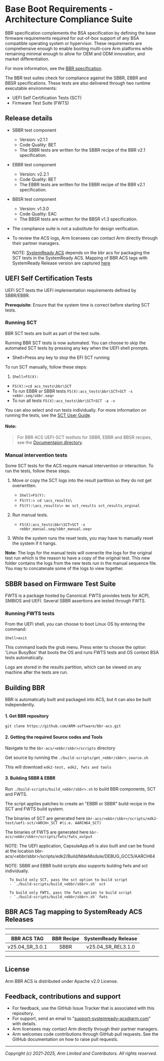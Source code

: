 # Base Boot Requirements - Architecture Compliance Suite
BBR specification complements the BSA specification by defining the base firmware requirements
required for out-of-box support of any BSA compatible operating system or hypervisor. These requirements are comprehensive enough
to enable booting multi-core Arm platforms while remaining minimal enough to allow for OEM and ODM innovation, and
market differentiation.

For more information, see the [BBR specification](https://developer.arm.com/documentation/den0044/g/?lang=en).

The BBR test suites check for compliance against the SBBR, EBBR and BBSR specifications. These tests are also delivered through two runtime executable environments:
  - UEFI Self Certification Tests (SCT)
  - Firmware Test Suite (FWTS)

## Release details
- SBBR test component
  - Version: v2.1.1
  - Code Quality: BET
  - The SBBR tests are written for the SBBR recipe of the BBR v2.1 specification.
 
- EBBR test component
  - Version: v2.2.1
  - Code Quality: BET
  - The EBBR tests are written for the EBBR recipe of the BBR v2.1 specification.
 
- BBSR test component
  - Version: v1.3.0
  - Code Quality: EAC
  - The BBSR tests are written for the BBSR v1.3 specification.

- The compliance suite is not a substitute for design verification.
- To review the ACS logs, Arm licensees can contact Arm directly through their partner managers.

  NOTE: [SystemReady ACS](https://github.com/ARM-software/arm-systemready) depends on the bbr acs for packaging the SCT tests in the SystemReady ACS.
  Mapping of BBR ACS tags with SystemReady Release version are captured [here](bbr_acs_tag_mapping_to_systemready_acs_releases)

## UEFI Self Certification Tests
UEFI SCT tests the UEFI implementation requirements defined by SBBR/EBBR.

**Prerequisite**: Ensure that the system time is correct before starting SCT tests.

### Running SCT
BBR SCT tests are built as part of the test suite. <br />

Running BBR SCT tests is now automated. You can choose to skip the automated SCT tests by pressing any key when the UEFI shell prompts.

- Shell>Press any key to stop the EFI SCT running

To run SCT manually, follow these steps:


1. `Shell>FS(X):`
- `FS(X):>cd acs_tests\bbr\SCT`
- To run EBBR or SBBR tests
 `FS(X):acs_tests\bbr\SCT>SCT -s <ebbr.seq/sbbr.seq>`
 - To run all tests
 `FS(X):acs_tests\bbr\SCT>SCT -a -v`
 

You can also select and run tests individually. For more information on running the tests, see the [SCT User Guide](http://www.uefi.org/testtools).

#### Note:

> For BBR ACS UEFI-SCT testlists for SBBR, EBBR and BBSR recipes, see the [Documentaion directory](./docs/).

### Manual intervention tests
Some SCT tests for the ACS require manual intervention or interaction.
To run the tests, follow these steps.

1. Move or copy the SCT logs into the result partition so they do not get overwritten.

	- `Shell>FS(Y):`
	- `FS(Y):> cd \acs_results\`
	- `FS(Y):\acs_results\> mv sct_results sct_results_orginal`



2. Run manual tests.

	- `FS(X):acs_tests\bbr\SCT>SCT -s <ebbr_manual.seq/sbbr_manual.seq>`
 
3. While the system runs the reset tests, you may have to manually reset the system if it hangs.

**Note:** The logs for the manual tests will overwrite the logs for the original test run which is the reason to have a copy of the original test. This new folder contains the logs from the new tests run in the manual sequence file. You may to concatenate some of the logs to view together.



## SBBR based on Firmware Test Suite
FWTS is a package hosted by Canonical. FWTS provides tests for ACPI, SMBIOS and UEFI.
Several SBBR assertions are tested through FWTS.

### Running FWTS tests

From the UEFI shell, you can choose to boot Linux OS by entering the command:

`Shell>exit`

This command loads the grub menu. Press enter to choose the option 'Linux BusyBox' that boots the OS and runs FWTS tests and OS context BSA tests automatically. <br />

Logs are stored in the results partition, which can be viewed on any machine after the tests are run.


## Building BBR
BBR is automatically built and packaged into ACS, but it can also be built independently.

#### 1.  Get BBR repository
`git clone https://github.com/ARM-software/bbr-acs.git`

#### 2. Getting the required Source codes and Tools
Navigate to the `bbr-acs/<ebbr/sbbr>/scripts` directory

Get source by running the
`./build-scripts/get_<ebbr/sbbr>_source.sh`

This will download `edk2-test, edk2, fwts and tools`

#### 3. Building SBBR & EBBR
 Run
`./build-scripts/build_<ebbr/sbbr>.sh`
to build BBR components, SCT and FWTS.

The script applies patches to create an "EBBR or SBBR" build recipe in the SCT and FWTS build system.

The binaries of SCT are generated here
    `bbr-acs/<ebbr/sbbr>/scripts/edk2-test/uefi-sct/<ARCH>_SCT #(i.e. AARCH64_SCT)`

The binaries of FWTS are generated here
    `bbr-acs/<ebbr/sbbr>/scripts/fwts/fwts_output`

NOTE: The UEFI application, CapsuleApp.efi is also built and can be found at the location bbr-acs/<ebbr/sbbr>/scripts/edk2/Build/MdeModule/DEBUG_GCC5/AARCH64 <br />

NOTE: SBBR and EBBR build scripts also supports bulding fwts and sct individually.

      To build only SCT, pass the sct option to build script
      - `./build-scripts/build_<ebbr/sbbr>.sh` sct
      
      To build only FWTS, pass the fwts option to build script
      - `./build-scripts/build_<ebbr/sbbr>.sh` fwts

## BBR ACS Tag mapping to SystemReady ACS Releases
---------------------------------------------------------------------
|    BBR ACS TAG        |     BBR Recipe      | SystemReady Release |
|-----------------------|:-------------------:|:-------------------:|
|   v25.04_SR_3.0.1     |       SBBR          |  v25.04_SR_REL3.1.0 |
---------------------------------------------------------------------

## License
 
Arm BBR ACS is distributed under Apache v2.0 License.


## Feedback, contributions and support

 - For feedback, use the GitHub Issue Tracker that is associated with this repository.
 - For support, send an email to "support-systemready-acs@arm.com" with details.
 - Arm licensees may contact Arm directly through their partner managers.
 - Arm welcomes code contributions through GitHub pull requests. See the GitHub documentation on how to raise pull requests.

--------------

*Copyright (c) 2021-2025, Arm Limited and Contributors. All rights reserved.*
